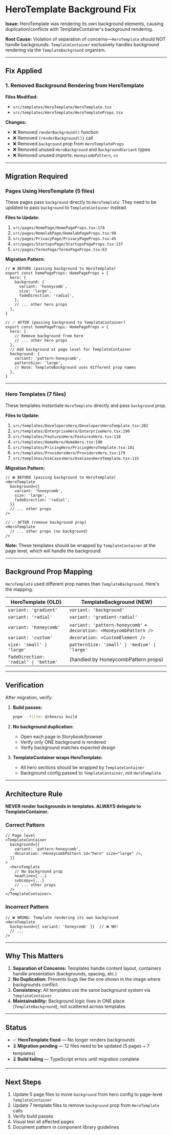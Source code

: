 # HeroTemplate Background Fix

**Issue:** HeroTemplate was rendering its own background elements, causing duplication/conflicts with TemplateContainer's background rendering.

**Root Cause:** Violation of separation of concerns—`HeroTemplate` should NOT handle backgrounds. `TemplateContainer` exclusively handles background rendering via the `TemplateBackground` organism.

---

## Fix Applied

### 1. Removed Background Rendering from HeroTemplate

**Files Modified:**
- `src/templates/HeroTemplate/HeroTemplate.tsx`
- `src/templates/HeroTemplate/HeroTemplateProps.tsx`

**Changes:**
- ❌ Removed `renderBackground()` function
- ❌ Removed `{renderBackground()}` call
- ❌ Removed `background` prop from `HeroTemplateProps`
- ❌ Removed unused `HeroBackground` and `BackgroundVariant` types
- ❌ Removed unused imports: `HoneycombPattern`, `cn`

---

## Migration Required

### Pages Using HeroTemplate (5 files)

These pages pass `background` directly to `HeroTemplate`. They need to be updated to pass `background` to `TemplateContainer` instead.

**Files to Update:**
1. `src/pages/HomePage/HomePageProps.tsx:174`
2. `src/pages/HomelabPage/HomelabPageProps.tsx:99`
3. `src/pages/PrivacyPage/PrivacyPageProps.tsx:45`
4. `src/pages/StartupsPage/StartupsPageProps.tsx:137`
5. `src/pages/TermsPage/TermsPageProps.tsx:63`

**Migration Pattern:**

```tsx
// ❌ BEFORE (passing background to HeroTemplate)
export const homePageProps: HomePageProps = {
  hero: {
    background: {
      variant: 'honeycomb',
      size: 'large',
      fadeDirection: 'radial',
    },
    // ... other hero props
  },
}

// ✅ AFTER (passing background to TemplateContainer)
export const homePageProps: HomePageProps = {
  hero: {
    // Remove background from here
    // ... other hero props
  },
  // Add background at page level for TemplateContainer
  background: {
    variant: 'pattern-honeycomb',
    patternSize: 'large',
    // Note: TemplateBackground uses different prop names
  },
}
```

---

### Hero Templates (7 files)

These templates instantiate `HeroTemplate` directly and pass `background` prop.

**Files to Update:**
1. `src/templates/DevelopersHero/DevelopersHeroTemplate.tsx:202`
2. `src/templates/EnterpriseHero/EnterpriseHero.tsx:196`
3. `src/templates/FeaturesHero/FeaturesHero.tsx:118`
4. `src/templates/HomeHero/HomeHero.tsx:190`
5. `src/templates/PricingHero/PricingHeroTemplate.tsx:101`
6. `src/templates/ProvidersHero/ProvidersHero.tsx:179`
7. `src/templates/UseCasesHero/UseCasesHeroTemplate.tsx:115`

**Migration Pattern:**

```tsx
// ❌ BEFORE (passing background to HeroTemplate)
<HeroTemplate
  background={{
    variant: 'honeycomb',
    size: 'large',
    fadeDirection: 'radial',
  }}
  // ... other props
/>

// ✅ AFTER (remove background prop)
<HeroTemplate
  // ... other props (no background)
/>
```

**Note:** These templates should be wrapped by `TemplateContainer` at the page level, which will handle the background.

---

## Background Prop Mapping

`HeroTemplate` used different prop names than `TemplateBackground`. Here's the mapping:

| HeroTemplate (OLD) | TemplateBackground (NEW) |
|--------------------|--------------------------|
| `variant: 'gradient'` | `variant: 'background'` |
| `variant: 'radial'` | `variant: 'gradient-radial'` |
| `variant: 'honeycomb'` | `variant: 'pattern-honeycomb'` + `decoration: <HoneycombPattern />` |
| `variant: 'custom'` | `decoration: <CustomElement />` |
| `size: 'small' \| 'large'` | `patternSize: 'small' \| 'medium' \| 'large'` |
| `fadeDirection: 'radial' \| 'bottom'` | (handled by HoneycombPattern props) |

---

## Verification

After migration, verify:

1. **Build passes:**
   ```bash
   pnpm --filter @rbee/ui build
   ```

2. **No background duplication:**
   - Open each page in Storybook/browser
   - Verify only ONE background is rendered
   - Verify background matches expected design

3. **TemplateContainer wraps HeroTemplate:**
   - All hero sections should be wrapped by `TemplateContainer`
   - Background config passed to `TemplateContainer`, not `HeroTemplate`

---

## Architecture Rule

**NEVER render backgrounds in templates. ALWAYS delegate to TemplateContainer.**

### Correct Pattern

```tsx
// Page level
<TemplateContainer
  background={{
    variant: 'pattern-honeycomb',
    decoration: <HoneycombPattern id="hero" size="large" />,
  }}
>
  <HeroTemplate
    // No background prop
    headline={...}
    subcopy={...}
    // ... other props
  />
</TemplateContainer>
```

### Incorrect Pattern

```tsx
// ❌ WRONG: Template rendering its own background
<HeroTemplate
  background={{ variant: 'honeycomb' }}  // ❌ NO!
  // ...
/>
```

---

## Why This Matters

1. **Separation of Concerns:** Templates handle content layout, containers handle presentation (backgrounds, spacing, etc.)
2. **No Duplication:** Prevents bugs like the one shown in the image where backgrounds conflict
3. **Consistency:** All templates use the same background system via `TemplateContainer`
4. **Maintainability:** Background logic lives in ONE place (`TemplateBackground`), not scattered across templates

---

## Status

- ✅ **HeroTemplate fixed** — No longer renders backgrounds
- ⏳ **Migration pending** — 12 files need to be updated (5 pages + 7 templates)
- ⏳ **Build failing** — TypeScript errors until migration complete

---

## Next Steps

1. Update 5 page files to move `background` from hero config to page-level `TemplateContainer`
2. Update 7 template files to remove `background` prop from `HeroTemplate` calls
3. Verify build passes
4. Visual test all affected pages
5. Document pattern in component library guidelines
